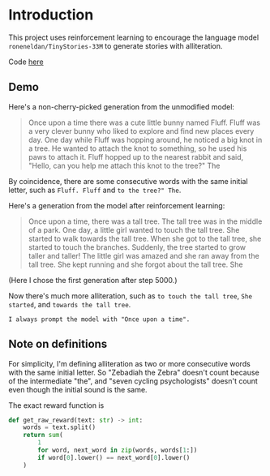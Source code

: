 # Introduction

This project uses reinforcement learning to encourage
the language model `roneneldan/TinyStories-33M`
to generate stories with alliteration.

Code [here](https://github.com/TheodoreEhrenborg/tiny_stories_rl)

## Demo

Here's a non-cherry-picked generation from the unmodified model:

<!-- step 4: This is the first one from gorgeous-cream-jackal -->

> Once upon a time there was a cute little bunny named Fluff. Fluff was a very clever bunny who liked to explore and find new places every day. One day while Fluff was hopping around, he noticed a big knot in a tree. He wanted to attach the knot to something, so he used his paws to attach it. Fluff hopped up to the nearest rabbit and said, "Hello, can you help me attach this knot to the tree?" The

By coincidence, there are some consecutive words with the same initial letter,
such as
`Fluff. Fluff`
and
`to the tree?" The`.

Here's a generation from the model after reinforcement learning:

<!-- step 5,079 --- this is the first one from busy-flawless-markhor after step 5000 -->

> Once upon a time, there was a tall tree. The tall tree was in the middle of a park. One day, a little girl wanted to touch the tall tree. She started to walk towards the tall tree. When she got to the tall tree, she started to touch the branches. Suddenly, the tree started to grow taller and taller! The little girl was amazed and she ran away from the tall tree. She kept running and she forgot about the tall tree. She

(Here I chose the first generation after step 5000.)

Now there's much more alliteration, such as
`to touch the tall tree`,
`She started`,
and
`towards the tall tree`.

```admonish
I always prompt the model with "Once upon a time".
```

## Note on definitions

For simplicity, I'm defining alliteration
as two or more consecutive words with the same
initial letter. So "Zebadiah the Zebra" doesn't count
because of the intermediate "the", and
"seven cycling psychologists" doesn't count
even though the initial sound is the same.

The exact reward function is

```python
def get_raw_reward(text: str) -> int:
    words = text.split()
    return sum(
        1
        for word, next_word in zip(words, words[1:])
        if word[0].lower() == next_word[0].lower()
    )
```
